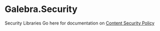 # Galebra.Security
Security Libraries
Go here for documentation on [Content Security Policy](/src/Galebra.Security.Headers.Csp)
